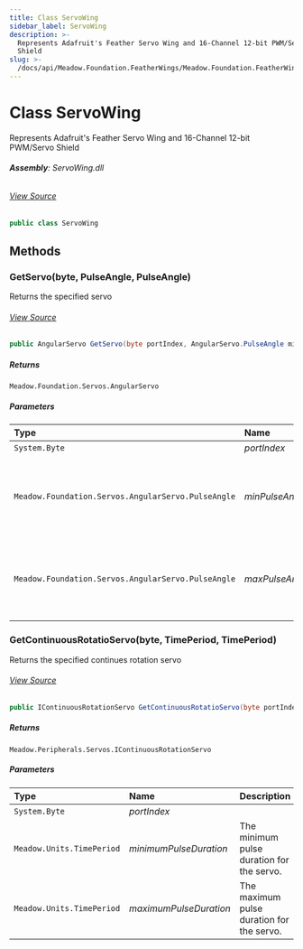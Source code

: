 ```yaml
---
title: Class ServoWing
sidebar_label: ServoWing
description: >-
  Represents Adafruit's Feather Servo Wing and 16-Channel 12-bit PWM/Servo
  Shield
slug: >-
  /docs/api/Meadow.Foundation.FeatherWings/Meadow.Foundation.FeatherWings/ServoWing
---
```

# Class ServoWing
Represents Adafruit's Feather Servo Wing and 16-Channel 12-bit PWM/Servo Shield

###### **Assembly**: ServoWing.dll
###### [View Source](https://github.com/WildernessLabs/Meadow.Foundation.FeatherWings.git/blob/develop/Source/ServoWing/Driver/ServoWing.cs#L15)
```csharp title="Declaration"
public class ServoWing
```
## Methods
### GetServo(byte, PulseAngle, PulseAngle)
Returns the specified servo
###### [View Source](https://github.com/WildernessLabs/Meadow.Foundation.FeatherWings.git/blob/develop/Source/ServoWing/Driver/ServoWing.cs#L59)
```csharp title="Declaration"
public AngularServo GetServo(byte portIndex, AngularServo.PulseAngle minPulseAngle, AngularServo.PulseAngle maxPulseAngle)
```

##### Returns

`Meadow.Foundation.Servos.AngularServo`

##### Parameters

| Type | Name | Description |
|:--- |:--- |:--- |
| `System.Byte` | *portIndex* |  |
| `Meadow.Foundation.Servos.AngularServo.PulseAngle` | *minPulseAngle* | The pulse angle corresponding to the minimum angle of the servo. |
| `Meadow.Foundation.Servos.AngularServo.PulseAngle` | *maxPulseAngle* | The pulse angle corresponding to the maximum angle of the servo. |

### GetContinuousRotatioServo(byte, TimePeriod, TimePeriod)
Returns the specified continues rotation servo
###### [View Source](https://github.com/WildernessLabs/Meadow.Foundation.FeatherWings.git/blob/develop/Source/ServoWing/Driver/ServoWing.cs#L78)
```csharp title="Declaration"
public IContinuousRotationServo GetContinuousRotatioServo(byte portIndex, TimePeriod minimumPulseDuration, TimePeriod maximumPulseDuration)
```

##### Returns

`Meadow.Peripherals.Servos.IContinuousRotationServo`

##### Parameters

| Type | Name | Description |
|:--- |:--- |:--- |
| `System.Byte` | *portIndex* |  |
| `Meadow.Units.TimePeriod` | *minimumPulseDuration* | The minimum pulse duration for the servo. |
| `Meadow.Units.TimePeriod` | *maximumPulseDuration* | The maximum pulse duration for the servo. |

